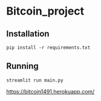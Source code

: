 # Bitcoin_project

## Installation

```
pip install -r requirements.txt
```

## Running 

```
streamlit run main.py
```

https://bitcoin1491.herokuapp.com/
